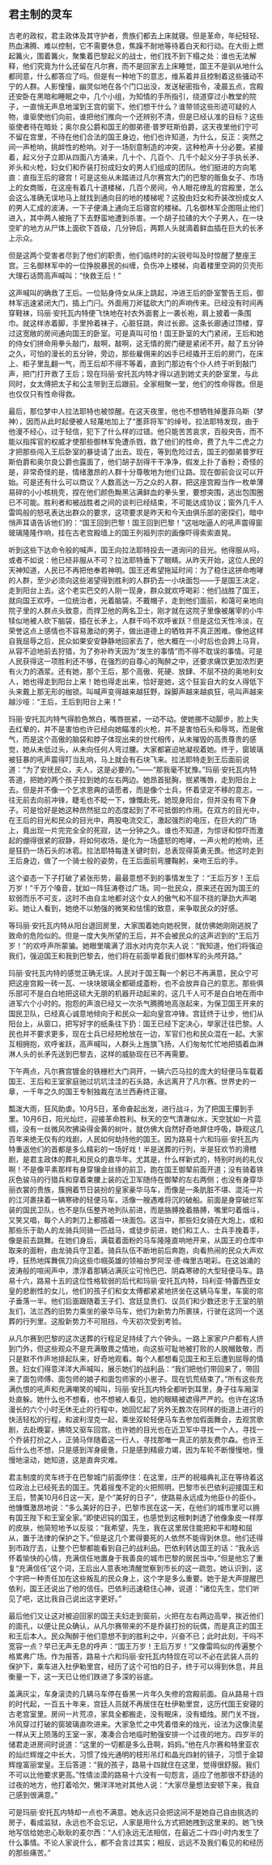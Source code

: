## 君主制的灵车

古老的政权，君主政体及其守护者，贵族们都去上床就寝。但是革命，年纪轻轻、热血沸腾、难以控制，它不需要休息，焦躁不耐地等待着白天和行动。在大街上燃起篝火，围着篝火，聚集着巴黎起义的战士，他们找不到下榻之处：谁也无法解释，他们究竟为什么还留在凡尔赛，而不是回家去上床睡觉，国王不是驯从地什么都同意，什么都答应了吗。但是有一种地下的意志，维系着并且控制着这些骚动不宁的人群。人影憧憧，幽灵似地在各个门口出没，发送秘密指令，凌晨五点，宫殿还安卧在黑暗和睡眠之中，几个小组，为知情的手所指引，绕道穿过小教堂的院子，一直悄无声息地溜到王宫的窗下。他们想干什么？谁带领这些形迹可疑的人物，谁驱使他们向前，谁把他们推向一个还辨别不清，但是已经认准的目标？这些驱使者待在暗处；奥尔良公爵和国王的御弟德·普罗旺斯伯爵，这天夜里他们宁可不留在宫里，不待在他们合法的国王身边，他们也许知道，为什么，反正：突然之间一声枪响，挑衅性的枪响。对于一场刻意制造的冲突，这种枪声十分必要。紧接着，起义分子立即从四面八方涌来，几十个、几百个、几千个起义分子手执长矛、斧头和火枪，妇女们和乔装打扮成妇女的男人们组成的团队。他们挺进的方向笔直：直指王后的寝宫！可是这些从未踏进过凡尔赛宫大门的巴黎的贩鱼女子、市场上的女商贩，在这座有着几十道楼梯，几百个房间，令人眼花缭乱的宫殿里，怎么会这么准确无误地马上就找到通向目的地的楼梯呢？这股由妇女和乔装改扮成女人的男人汇成的波涛，一下子便涌上通向王后寝宫的楼梯。几名御林军企图阻止他们进入，其中两人被拖了下去野蛮地遭到杀害。一个胡子拉碴的大个子男人，在一块空旷的地方从尸体上面砍下首级，几分钟后，两颗人头就滴着鲜血插在巨大的长矛上示众。

但是这两个受害者尽到了他们的职责，他们临终时的尖锐号叫及时惊醒了整座王宫。三名御林军中的一位挣脱暴民的纠缠，负伤冲上楼梯，向着楼里空洞的贝壳形大理石话筒高声喊叫：“快救王后！”

这声喊叫的确救了王后。一位贴身侍女从床上跳起，冲进王后的卧室警告王后，御林军迅速紧闭大门，插上门闩。外面用刀斧猛砍大门的声响传来。已经没有时间再穿鞋袜，玛丽·安托瓦内特便飞快地在衬衣外面套上一袭长袍，肩上披着一条围巾。就这样赤着脚，手里拎着袜子，心脏狂跳，奔过长廊。这条长廊通过顶楼，穿过这宽敞的房间通向国王的卧室。可是真叫可怕！国王卧室的大门紧闭，王后和她的侍女们拼命用拳头敲门，敲啊，敲啊，这无情的房门硬是紧闭不开。敲了五分钟之久，可怕的漫长的五分钟，旁边，那些雇佣来的凶手已经撬开王后的房门，在床上、柜子里乱翻一气，而王后却不得不等着，直到门那边有个仆人终于听到敲门声，把门打开救了王后；现在玛丽·安托瓦内特才得以逃到她丈夫的卧室里，与此同时，女太傅把太子和公主带到王后跟前。全家相聚一堂，他们的性命得救。但是也仅仅只有性命得救。

最后，那位梦中人拉法耶特也被惊醒。在这天夜里，他也不想牺牲掉墨菲乌斯（梦神），因而从此时起便被人轻蔑地加上了“墨菲将军”的绰号。拉法耶特发现，由于他漫不经心，过于轻信，犯下了什么样的过错。他只能苦苦哀求，百般央告，而不能以指挥官的权威才使那些御林军免遭杀戮，救了他们的性命，费了九牛二虎之力才把那些闯入王后卧室的暴徒请了出去。现在，等到危险过去，国王的御弟普罗旺斯伯爵和奥尔良公爵也露面了，他们胡子刮得干干净净，假发上扑了香粉；奇怪的是，非常奇怪的是，情绪激昂的人群十分尊敬地为他们让路。现在御前会议可以开始。可是还有什么可以商议？人数高达一万之众的人群，把这座宫殿当作一枚单薄易碎的小小核桃壳，捏在他们颜色黝黑沾满鲜血的拳头里，要想突围，逃出包围圈已不可能。胜利者和被战胜者之间的谈判已经结束，不可能达成协议；窗外几千人雷鸣般的怒吼表达出群众的要求，这项要求是昨天和今天由俱乐部的密探们，暗中悄声耳语告诉他们的：“国王回到巴黎！国王回到巴黎！”这咄咄逼人的吼声震得窗玻璃隆隆作响，挂在古老宫殿墙上的国王列祖列宗的画像吓得索索直晃。

听到这些下达命令般的喊声，国王向拉法耶特投去一道询问的目光。他得服从吗，或者不如说：他已经非服从不可？拉法耶特垂下了眼睛。从昨天开始，这位人民的天神知道，人民已不再把他奉若神明。国王还希望拖延时间：为了稳住这拼命咆哮的人群，至少必须向这些渴望得到胜利的人群扔去一小块面包——于是国王决定，走到阳台上去。这个老实巴交的人刚一现身，群众就欢呼喝彩：他们战胜了国王，就向国王欢呼。一位统治者，光着脑袋，不戴帽子，走到他们面前，和蔼可亲地向院子里的人群点头致意，而捍卫他的两名卫士，刚才就在这院子里像被屠宰的小牛犊似地被人砍下脑袋，插在长矛上，人群干吗不欢呼雀跃？但是这位天性冷淡，在荣誉这点上感情也不容易激动的男子，做出道德上的牺牲并不真正困难。像他这样自我屈辱之后，民众如果安安静静地回家去了，他大概在一小时后也会跨上马背，从容不迫地前去狩猎，为了弥补昨天因为“发生的事情”而不得不耽误的事情。可是人民获得这一项胜利还不够，在强烈的自尊心的陶醉之中，还要求痛饮更加浓烈更有火力的酒浆。还有她，那个王后，那个高傲、死硬、放肆、不屈不挠的奥地利女人，她也得走到阳台上来！她也得走出来，恰好是她，这个狂妄自大的女人得低下头来戴上那无形的枷锁。叫喊声变得越来越狂野，跺脚声越来越疯狂，吼叫声越来越沙哑：“王后，王后到阳台上来！”

玛丽·安托瓦内特气得脸色煞白，嘴唇抿紧，一动不动。使她挪不动脚步，脸上失去红晕的，并不是害怕也许已经向她瞄准的火枪，并不是害怕石头和辱骂，而是傲气，而是这个高傲的脑袋和脖子体现出来的世代相传，从未摧毁的高贵尊贵的感觉，她从未低过头，从未向任何人弯过腰。大家都窘迫地凝视着她。终于，窗玻璃被狂暴的吼声震得叮当乱响，马上就会有石块飞来。拉法耶特走到王后面前说道：“为了安抚民众，夫人，这是必要的。”——“那我毫不犹豫。”玛丽·安托瓦内特答道，把她的两个孩子拉到她的左右两边。她昂首挺胸，抿紧嘴唇，走到阳台上去。但是并不像一个乞求恩典的请愿者，而是像个士兵，怀着坚定不移的意志，一往无前去向前冲锋，睫毛也不眨一下，慷慨赴死。她现身阳台，但并没有弯下身子。可是恰好是她这种昂然挺立的态度起到了不可抵御的作用。在双方的目光中，在王后的目光和民众的目光中，两股电流交汇，激起强烈的电压，在巨大的广场上，竟出现一片完完全全的死寂，达一分钟之久。谁也不知道，为惊讶和惊吓而激起的绷得很紧的寂静，将如何收场，是化为一场盛怒的咆哮，一声火枪的枪响，还是狂扔一场石头的冰雹。拉法耶特每逢关键时刻，总表现得英勇无畏。他这时走到王后身边，做了一个骑士般的姿势，在王后面前弯腰鞠躬，亲吻王后的手。

这个姿态一下子打破了紧张形势，最最意想不到的事情发生了：“王后万岁！王后万岁！”千万个嗓音，犹如一阵狂涛卷过广场。同一批民众，原来还在因为国王的软弱而乐不可支，这时不由自主地都对这个女人的傲气和不屈不挠的犟劲大声喝彩。她让人看到，她绝不以勉强的微笑和怯懦的致意，来争取民众的好感。

等玛丽·安托瓦内特从阳台退回房里，大家围着她向她祝贺，就仿佛她刚刚逃脱了致命的危险似的。但是一度大失所望的王后，并不会被民众的这声迟到的“王后万岁！”的欢呼声所蒙骗。她眼里噙满了泪水对内克尔夫人说：“我知道，他们将强迫我们，强迫国王和我到巴黎去，他们将在前面举着我们御林军的头颅开路。”

玛丽·安托瓦内特的感觉正确无误。人民对于国王鞠一个躬已不再满意，民众宁可把这座宫殿一砖一瓦、一块块玻璃全都砸成齑粉，也不会放弃自己的意志。那些俱乐部可不是白白地把这硕大无朋的机器开动起来的，这几千人可不是白白地在雨中进军六个小时的。抱怨的声浪已经又一次杀气腾腾地高涨起来，为保卫国王开来的国民卫队，已经真心诚意地倾向于和民众一起向皇宫冲锋。宫廷终于让步，他们从阳台上，从窗口，把写好字的纸条往下扔：国王已经下定决心，举家迁往巴黎。人民也并不要求更多，现在士兵已经把枪放在一边，军官们也和民众混在一起。大家互相拥抱，欢呼雀跃，高声喊叫，人群头上旌旗飞扬，人们匆匆忙忙地把插着血淋淋人头的长矛先送到巴黎去，这样的威胁现在已不再需要。

下午两点，凡尔赛宫镀金的铁栅栏大门洞开，一辆六匹马拉的庞大的轻便马车载着国王、王后和王室家庭驰过坑坑洼洼的石头路，永远离开了凡尔赛。世界史的一章，一千年之久的国王专制独裁在法兰西寿终正寝。

瓢泼大雨，狂风助虐。10月5日，革命奋起出发，进行战斗，为了把国王攥到手里。10月6日，阳光灿烂，迎接革命胜利。秋天的空气清澈似水，天空犹如一片蓝绸，没有一丝微风吹拂染得金黄的树叶，就仿佛大自然好奇地屏住呼吸，静观这几百年来绝无仅有的戏剧，人民如何劫持他的国王。因为路易十六和玛丽·安托瓦内特重返他们的首都是多么精彩的一场好戏！半是送葬的行列，半是狂欢节的滑稽剧，是君主政体的葬礼和民众的嘉华年。尤其是，什么样新式的，特别时尚的礼仪啊！不是像平素那样有身穿镶金丝绦的前卫，跑在国王御辇前面开道；没有骑着铁灰色骏马的行猎兵和穿着束腰上装的近卫军随侍在御辇的左右两侧；也没有身穿华丽衣裳的贵族，簇拥着节日装扮的皇家豪华马车，而像是一条肮脏不堪、混沌一片的江河裹挟着一辆寒碜的轻便马车，活像一艘遇难将沉的破船。前面是身穿破烂军装的国民卫队，也不是队伍整齐地列队前进，而是胳膊挽着胳膊，嘴里叼着烟斗，又笑又唱，每个人的刺刀上都插着一块面包。这当中，那些妇女骑在大炮上，或和那些乐于助人的龙骑兵同骑一匹战马，或徒步前进，她们和工人、士兵手挽着手，像是前去跳舞。在她们身后，满载着面粉的马车隆隆直响地开来，从国王的仓库中取来的面粉，由龙骑兵守卫着。骑兵队伍不断地前后奔跑，向看热闹的民众大声欢呼，狂热地挥舞佩刀向这些巾帼英雄的领袖台罗阿涅·德·梅里古喝彩。在这汹涌的波涛般的喧闹声中，漂浮着那辆沾满灰尘可怜巴巴、阴森寒碜的大型轻便马车。路易十六，路易十五的这位性格软弱的后代和玛丽·安托瓦内特，玛利亚·特蕾西亚女皇的悲剧性的女儿，他们的孩子们和女太傅都紧紧地挤坐在这辆马车里，车窗的帘子垂落一半。他们后面跟随着王子们、宫廷显贵们、议员们和少数还忠于王室的朋友们，法兰西的旧势力乘坐的豪华马车，他们为新势力所裹挟，行驶在这同一个送葬的行列里。这股新势力不可阻挡，今天初次受到考验。

从凡尔赛到巴黎的这次送葬的行程足足持续了六个钟头。一路上家家户户都有人挤到门外，但这些观众不是充满敬畏之情地，向这些可耻地被打败的人脱帽致敬，而只是默不作声地排起队来，好奇地观看。每个人都想看见国王和王后遭到屈辱的情景。妇女们得意洋洋大声喊叫，展示她们的战利品：“我们把他们带回来了，带回来了面包师傅、面包师的娘子和面包师家的小崽子。现在饥荒结束了。”所有这些充满仇恨的吼声和充满嘲笑的喊叫，玛丽·安托瓦内特全都听到耳里，身子往车厢深处直躲。她什么也不想看，也不想被人看见，她的眼睛被遮得严严的。也许在这场漫长的六个小时无休无止的行程中，她回忆起了另外无数次在同样的街道上进行的快活轻松的行程，和波利涅克一起，乘坐双轮轻便马车去参加假面舞会，去观赏歌剧，去赴晚宴，拂晓又驱车回宫。也许她的目光也在近卫军中寻找一个人，寻找一个乔装打扮之人，正骑马伴随着这一行人，寻找那唯一真正的朋友费尔森。也许王后什么也不想，只是感到浑身疲惫，只是感到精疲力竭，因为车轮不断慢慢地，慢慢地滚动，她知道，这是直奔灾难。

君主制度的灵车终于在巴黎城门前面停住：在这里，庄严的祝福典礼正在等待着这位政治上已经死去的国王。凭着摇曳不定的火把照明，巴黎市长巴依利迎接国王和王后，赞美10月6日这一天，是个“美好的日子”，使路易永远成为他臣仆的臣仆。他慷慨激昂地说：“多么美好的日子，巴黎市民在这一天，在他们的城市里可以拥有国王陛下和王室全家。”即使迟钝的国王，也感觉到这根刺刺透了他像象皮一样厚的皮肤，他简短地予以反驳：“我希望，先生，我在这里居住能把和平和睦和屈从，置于法律的保护之下。”但是这几个累得要死的人依然不能得到休息。他们还得到市政厅去，让整个巴黎都能看到自己的战利品。巴依利转达国王的话：“我永远怀着愉快的心情，充满信任地置身于我善良的城市巴黎的居民当中。”但是他忘了重复“充满信任”这个词，王后出人意表地清醒觉察到市长的这一疏忽。她认识到，这个字把一种责任加在这些叛乱的民众身上，这个字是多么重要。她于是大声提醒巴依利，国王还说出了他的信任。巴依利迅速稳住心神，说道：“诸位先生，您们听见了吧，这比我自己说出这字更好。”

最后他们又让这对被迫回家的国王夫妇走到窗前，火把在左右两边高举，挨近他们的面孔，以便让民众确认，从凡尔赛带来的不是乔装打扮的玩偶，而是真正的国王和王后本人。民众陶醉于他们意想不到的胜利之中，兴奋不已；此时此刻，干吗不宽容一点？早已无声无息的呼声：“国王万岁！王后万岁！”又像雷鸣似的传遍整个格累弗广场。作为报答，路易十六和玛丽·安托瓦内特现在可以不必在武装人员的保护下，乘车进入杜伊勒里宫，经历了这个可怕的日子，终于可以得到休息，并且衡量一下，这一天已让他们跌进了多深的谷底。

盖满灰尘，车身滚烫的几辆马车停在昏黑一片年久失修的宫殿前面。自从路易十四的时代起，一百五十年来，宫廷人员就不再居住在杜伊勒里宫，这历代国王安寝的古老宫室里。房间一片荒凉，家具全都搬走，没有眠床，没有蜡烛。房门关不拢，冷风穿过打破的窗玻璃直吹进来。大家急忙之中凭着借来的烛光，设法为这像流星一样从天上陨落的王室一家，凑凑合合地临时勉强安排一个过夜的地方。四岁半的储君走进房间时说道：“这里的一切都是多么丑啊，妈妈。”他在凡尔赛和特里亚农的灿烂辉煌之中长大，习惯了烛光通明的枝形吊灯和晶光四射的镜子，习惯于金碧辉煌富丽堂皇。王后答道：“我的孩子，路易十四就住在这里，觉得很舒服。我们不可以比他要求更高。”性情淡漠的路易十六没有一句怨言，适应了他那很不舒适的过夜的地方，他打着哈欠，懒洋洋地对其他人说：“大家尽量想法安顿下来，我自己感到很满意。”

可是玛丽·安托瓦内特却一点也不满意。她永远只会把这间不是她自己自由挑选的房子，看成监狱，永远也不会忘记，人家是用什么方式把她拽到这里来的。她飞快地写信给她忠心耿耿的麦尔西：“人们永远无法相信，在最近二十四小时内发生了什么事情。不论人家说什么，都不会言过其实；相反，远远不及我们看见的和经历的那些痛苦。”
